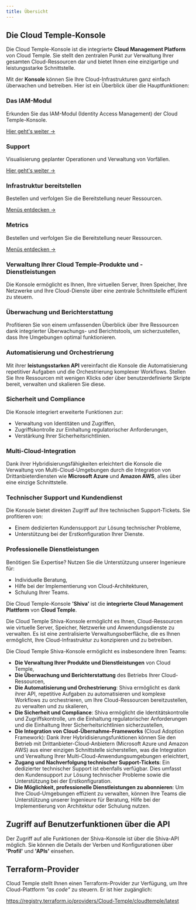 ```yaml
---
title: Übersicht
---
```


## Die Cloud Temple-Konsole

Die Cloud Temple-Konsole ist die integrierte **Cloud Management Platform** von Cloud Temple. Sie stellt den zentralen Punkt zur Verwaltung Ihrer gesamten Cloud-Ressourcen dar und bietet Ihnen eine einzigartige und leistungsstarke Schnittstelle.

Mit der **Konsole** können Sie Ihre Cloud-Infrastrukturen ganz einfach überwachen und betreiben. Hier ist ein Überblick über die Hauptfunktionen:


<div className="card-grid">

  <div className="card">
    <h3>Das IAM-Modul</h3>
    <p>Erkunden Sie das IAM-Modul (Identity Access Management) der Cloud Temple-Konsole.</p>
    <a href="console/iam" className="card-link">Hier geht's weiter &rarr;</a>
  </div>

  <div className="card">
    <h3>Support</h3>
    <p>Visualisierung geplanter Operationen und Verwaltung von Vorfällen.</p>
    <a href="console/status" className="card-link">Hier geht's weiter &rarr;</a>
  </div>

  <div className="card">
    <h3>Infrastruktur bereitstellen</h3>
    <p>Bestellen und verfolgen Sie die Bereitstellung neuer Ressourcen.</p>
    <a href="console/orders" className="card-link">Menüs entdecken &rarr;</a>
  </div>

  <div className="card">
    <h3>Metrics</h3>
    <p>Bestellen und verfolgen Sie die Bereitstellung neuer Ressourcen.</p>
    <a href="console/metrics/concepts" className="card-link">Menüs entdecken &rarr;</a>
  </div>

</div>

### Verwaltung Ihrer Cloud Temple-Produkte und -Dienstleistungen
Die Konsole ermöglicht es Ihnen, Ihre virtuellen Server, Ihren Speicher, Ihre Netzwerke und Ihre Cloud-Dienste über eine zentrale Schnittstelle effizient zu steuern.

### Überwachung und Berichterstattung
Profitieren Sie von einem umfassenden Überblick über Ihre Ressourcen dank integrierter Überwachungs- und Berichtstools, um sicherzustellen, dass Ihre Umgebungen optimal funktionieren.

### Automatisierung und Orchestrierung
Mit ihrer **leistungsstarken API** vereinfacht die Konsole die Automatisierung repetitiver Aufgaben und die Orchestrierung komplexer Workflows. Stellen Sie Ihre Ressourcen mit wenigen Klicks oder über benutzerdefinierte Skripte bereit, verwalten und skalieren Sie diese.

### Sicherheit und Compliance
Die Konsole integriert erweiterte Funktionen zur:
- Verwaltung von Identitäten und Zugriffen,
- Zugriffskontrolle zur Einhaltung regulatorischer Anforderungen,
- Verstärkung Ihrer Sicherheitsrichtlinien.

### Multi-Cloud-Integration
Dank ihrer Hybridisierungsfähigkeiten erleichtert die Konsole die Verwaltung von Multi-Cloud-Umgebungen durch die Integration von Drittanbieterdiensten wie **Microsoft Azure** und **Amazon AWS**, alles über eine einzige Schnittstelle.

### Technischer Support und Kundendienst
Die Konsole bietet direkten Zugriff auf Ihre technischen Support-Tickets. Sie profitieren von:
- Einem dedizierten Kundensupport zur Lösung technischer Probleme,
- Unterstützung bei der Erstkonfiguration Ihrer Dienste.

### Professionelle Dienstleistungen
Benötigen Sie Expertise? Nutzen Sie die Unterstützung unserer Ingenieure für:
- Individuelle Beratung,
- Hilfe bei der Implementierung von Cloud-Architekturen,
- Schulung Ihrer Teams.

Die Cloud Temple-Konsole __'Shiva'__ ist die __integrierte Cloud Management Plattform__ von __Cloud Temple__.

Die Cloud Temple Shiva-Konsole ermöglicht es Ihnen, Cloud-Ressourcen wie virtuelle Server, Speicher, Netzwerke und Anwendungsdienste zu verwalten.
Es ist eine zentralisierte Verwaltungsoberfläche, die es Ihnen ermöglicht, Ihre Cloud-Infrastruktur zu konzipieren und zu betreiben.

Die Cloud Temple Shiva-Konsole ermöglicht es insbesondere Ihren Teams:

- __Die Verwaltung Ihrer Produkte und Dienstleistungen__ von Cloud Temple,
- __Die Überwachung und Berichterstattung__ des Betriebs Ihrer Cloud-Ressourcen,
- __Die Automatisierung und Orchestrierung__: Shiva ermöglicht es dank ihrer API, repetitive Aufgaben zu automatisieren und komplexe Workflows zu orchestrieren, um Ihre Cloud-Ressourcen bereitzustellen, zu verwalten und zu skalieren,
- __Die Sicherheit und Compliance__: Shiva ermöglicht die Identitätskontrolle und Zugriffskontrolle, um die Einhaltung regulatorischer Anforderungen und die Einhaltung Ihrer Sicherheitsrichtlinien sicherzustellen,
- __Die Integration von Cloud-Übernahme-Frameworks__ (Cloud Adoption Framework): Dank ihrer Hybridisierungsfunktionen können Sie den Betrieb mit Drittanbieter-Cloud-Anbietern (Microsoft Azure und Amazon AWS) aus einer einzigen Schnittstelle sicherstellen, was die Integration und Verwaltung Ihrer Multi-Cloud-Anwendungsumgebungen erleichtert,
- __Zugang und Nachverfolgung technischer Support-Tickets__: Ein dedizierter technischer Support ist ebenfalls verfügbar. Dies umfasst den Kundensupport zur Lösung technischer Probleme sowie die Unterstützung bei der Erstkonfiguration.
- __Die Möglichkeit, professionelle Dienstleistungen zu abonnieren__: Um Ihre Cloud-Umgebungen effizient zu verwalten, können Ihre Teams die Unterstützung unserer Ingenieure für Beratung, Hilfe bei der Implementierung von Architektur oder Schulung nutzen.

## Zugriff auf Benutzerfunktionen über die API

Der Zugriff auf alle Funktionen der Shiva-Konsole ist über die Shiva-API möglich.
Sie können die Details der Verben und Konfigurationen über __'Profil'__ und __'APIs'__ einsehen.

## Terraform-Provider

Cloud Temple stellt Ihnen einen Terraform-Provider zur Verfügung, um Ihre Cloud-Plattform *"as code"* zu steuern. Er ist hier zugänglich:

https://registry.terraform.io/providers/Cloud-Temple/cloudtemple/latest
